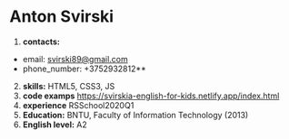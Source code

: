 # Anton Svirski #
1. **contacts:**
 * email: svirski89@gmail.com
 * phone_number: +3752932812**
2. **skills:** HTML5, CSS3, JS
3. **code examps** https://svirskia-english-for-kids.netlify.app/index.html
4. **experience** RSSchool2020Q1
5. **Education:** BNTU, Faculty of Information Technology (2013)
6. **English level:** A2